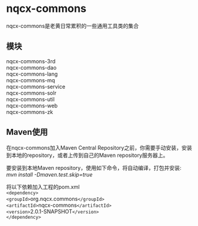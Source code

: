 # nqcx-commons
  nqcx-commons是老黄日常累积的一些通用工具类的集合
## 模块
  nqcx-commons-3rd  
  nqcx-commons-dao  
  nqcx-commons-lang  
  nqcx-commons-mq  
  nqcx-commons-service  
  nqcx-commons-solr  
  nqcx-commons-util  
  nqcx-commons-web  
  nqcx-commons-zk  
## Maven使用
在nqcx-commons加入Maven Central Repository之前，你需要手动安装，安装到本地的repository，或者上传到自己的Maven repository服务器上。

要安装到本地Maven repository，使用如下命令，将自动编译，打包并安装:  
*mvn install -Dmaven.test.skip=true*

将以下依赖加入工程的pom.xml  
`<dependency>`  
        `<groupId>`org.nqcx.commons`</groupId>`  
        `<artifactId>`nqcx-commons`</artifactId>`  
        `<version>`2.0.1-SNAPSHOT`</version>`  
`</dependency>`  


